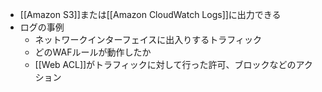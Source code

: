 - [[Amazon S3]]または[[Amazon CloudWatch Logs]]に出力できる
- ログの事例
	- ネットワークインターフェイスに出入りするトラフィック
	- どのWAFルールが動作したか
	- [[Web ACL]]がトラフィックに対して行った許可、ブロックなどのアクション
